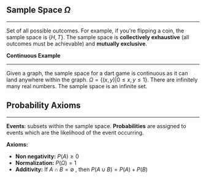 ## Sample Space $\Omega$
____
Set of all possible outcomes. For example, if you're flipping a coin, the sample space is $\{H,T \}$. The sample space is **collectively exhaustive** (all outcomes must be achievable) and **mutually exclusive**.  

**Continuous Example** 
____
Given a graph, the sample space for a dart game is continuous as it can land anywhere within the graph. $\Omega =\{(x,y) | 0 \le x,y \le 1\}$. There are infinitely many real numbers. The sample space is an infinite set. 

## Probability Axioms
____
**Events**: subsets within the sample space. **Probabilities** are assigned to events which are the likelihood of the event occurring. 

**Axioms:** 
- **Non negativity:** $P(A) \ge 0$
- **Normalization:** $P(\Omega)=1$
- **Additivity:** If $A\cap B = \emptyset$ , then $P(A \cup B) = P(A) +P(B)$ 
